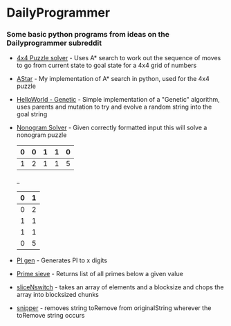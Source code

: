 # DailyProgrammer

### Some basic python programs from ideas on the Dailyprogrammer subreddit 


* [4x4 Puzzle solver](https://github.com/Deathridge/DailyProgrammer/blob/master/4x4Puzzle.py) - Uses A* search to work out the sequence of moves to go from current state to goal state for a 4x4 grid of numbers
* [AStar](https://github.com/Deathridge/DailyProgrammer/blob/master/AStar.py) - My implementation of A* search in python, used for the 4x4 puzzle
* [HelloWorld - Genetic](https://github.com/Deathridge/DailyProgrammer/blob/master/HelloWorld-Genetic.py) - Simple implementation of a "Genetic" algorithm, uses parents and mutation to try and evolve a random string into the goal string
* [Nonogram Solver](https://github.com/Deathridge/DailyProgrammer/blob/master/Nonogram-Solver.py) - Given correctly formatted input this will solve a nonogram puzzle

  | 0 | 0 | 1 | 1 | 0 |
  |---|---|---|---|---|
  | 1 | 2 | 1 | 1 | 5 |
  _
  
  | 0 | 1 |
  |---|---|
  | 0 | 2 |
  | 1 | 1 |
  | 1 | 1 |
  | 0 | 5 |
                
* [PI gen](https://github.com/Deathridge/DailyProgrammer/blob/master/pigen.py) - Generates PI to x digits
* [Prime sieve](https://github.com/Deathridge/DailyProgrammer/blob/master/primeSieve.py) - Returns list of all primes below a given value
* [sliceNswitch](https://github.com/Deathridge/DailyProgrammer/blob/master/sliceNSwitch.py) - takes an array of elements and a blocksize and chops the array into blocksized chunks
* [snipper](https://github.com/Deathridge/DailyProgrammer/blob/master/snipper.py) - removes string toRemove from originalString wherever the toRemove string occurs
